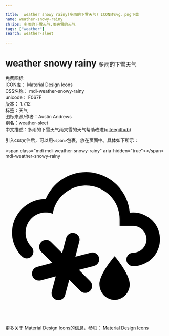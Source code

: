 ```yaml
---

title:  weather snowy rainy(多雨的下雪天气) ICON转svg、png下载
name: weather-snowy-rainy
zhTips: 多雨的下雪天气,雨夹雪的天气
tags: ["weather"]
search: weather-sleet

---
```


# weather snowy rainy  <small style="font-size: 60%;font-weight: 100">多雨的下雪天气</small>


<div class="detail-page">
<p>
<span><span class="badge-success badge">免费图标</span> </span>
<br/>
<span>
ICON库：
<span class="badge-secondary badge">Material Design Icons</span> 
</span>
<br/>
<span>
CSS名称：
<span class="badge-secondary badge">mdi-weather-snowy-rainy</span> 
</span>
<br/>
<span>
unicode：
<span class="badge-secondary badge">F067F</span> 
<copy-btn content='F067F' btn-title=""></copy-btn>
<copy-btn :content='String.fromCodePoint(parseInt("F067F", 16))' btn-title="复制U"></copy-btn>
</span>
<br/>
<span>
版本：
<span class="badge-secondary badge">1.7.12</span> 
</span><br/><span>标签：<span class="badge-light badge"><router-link to="/tags/weather.html">天气</router-link></span></span>
<br/>
<span>图标来源/作者：<span class="badge-light badge">Austin Andrews</span></span> 
<br/>
<span>别名：<span class="badge-light badge">weather-sleet</span></span><br/><span class="zh-detail">中文描述：<span class="badge-primary badge">多雨的下雪天气</span><span class="badge-primary badge">雨夹雪的天气</span><span class="help-link"><span>帮助改进</span>(<a href="https://gitee.com/liuwave/icon-helper/edit/master/json/material/weather-snowy-rainy.json" target="_blank" rel="noopener noreferrer">gitee</a><a href="https://github.com/liuwave/icon-helper/edit/master/json/material/weather-snowy-rainy.json" target="_blank" rel="noopener noreferrer">github</a></span>)</span><br/>
</p>
</div>
<div class="alert alert-dark">
  <i class="mdi mdi-weather-snowy-rainy mdi-48px"></i>
  <i class="mdi mdi-weather-snowy-rainy mdi-36px"></i>
  <i class="mdi mdi-weather-snowy-rainy mdi-24px"></i>
  <i class="mdi mdi-weather-snowy-rainy mdi-18px"></i>
</div>
<div>
  <p>引入css文件后，可以用<code>&lt;span&gt;</code>包裹，放在页面中。具体如下所示：    
  </p>
  <div class="alert alert-primary" style="font-size: 14px">
    &lt;span class="mdi mdi-weather-snowy-rainy" aria-hidden="true"&gt;&lt;/span&gt;
    <copy-btn content='<span class="mdi mdi-weather-snowy-rainy" aria-hidden="true"></span>'></copy-btn>
  </div>
  <div class="alert alert-secondary">
    <i class="mdi mdi-weather-snowy-rainy"
    style="font-size: 24px"
    aria-hidden="true"></i> mdi-weather-snowy-rainy
    <copy-btn content="mdi-weather-snowy-rainy" btn-title="复制图标名称"></copy-btn>
  </div>
</div>
<div id="svg" class="svg-wrap">
<svg xmlns="http://www.w3.org/2000/svg" viewBox="0 0 24 24"><path d="M18.5,18.67C18.5,19.96 17.5,21 16.25,21C15,21 14,19.96 14,18.67C14,17.12 16.25,14.5 16.25,14.5C16.25,14.5 18.5,17.12 18.5,18.67M4,17.36C3.86,16.82 4.18,16.25 4.73,16.11L7,15.5L5.33,13.86C4.93,13.46 4.93,12.81 5.33,12.4C5.73,12 6.4,12 6.79,12.4L8.45,14.05L9.04,11.8C9.18,11.24 9.75,10.92 10.29,11.07C10.85,11.21 11.17,11.78 11,12.33L10.42,14.58L12.67,14C13.22,13.83 13.79,14.15 13.93,14.71C14.08,15.25 13.76,15.82 13.2,15.96L10.95,16.55L12.6,18.21C13,18.6 13,19.27 12.6,19.67C12.2,20.07 11.54,20.07 11.15,19.67L9.5,18L8.89,20.27C8.75,20.83 8.18,21.14 7.64,21C7.08,20.86 6.77,20.29 6.91,19.74L7.5,17.5L5.26,18.09C4.71,18.23 4.14,17.92 4,17.36M1,11A5,5 0 0,1 6,6C7,3.65 9.3,2 12,2C15.43,2 18.24,4.66 18.5,8.03L19,8A4,4 0 0,1 23,12A4,4 0 0,1 19,16A1,1 0 0,1 18,15A1,1 0 0,1 19,14A2,2 0 0,0 21,12A2,2 0 0,0 19,10H17V9A5,5 0 0,0 12,4C9.5,4 7.45,5.82 7.06,8.19C6.73,8.07 6.37,8 6,8A3,3 0 0,0 3,11C3,11.85 3.35,12.61 3.91,13.16C4.27,13.55 4.26,14.16 3.88,14.54C3.5,14.93 2.85,14.93 2.47,14.54C1.56,13.63 1,12.38 1,11Z" /></svg>
</div>
<detail full-name='mdi-weather-snowy-rainy'></detail>
    
<div><p>更多关于 Material Design Icons的信息，参见：<a target="_blank" href="https://iconhelper.cn/material.html"> Material Design Icons</a>
</p></div>
